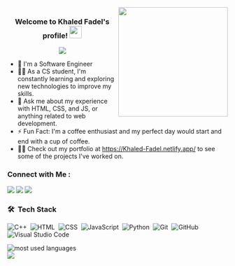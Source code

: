 
<img width="250" align="right" src="https://c.tenor.com/_DOBjnGspYAAAAAM/code-coding.gif">

<h3 align="center">
  Welcome to Khaled Fadel's profile!
  <img src="https://media.giphy.com/media/hvRJCLFzcasrR4ia7z/giphy.gif" width="28">
</h3>

<!-- Typing SVG by DenverCoder1 - https://github.com/DenverCoder1/readme-typing-svg -->
<p align="center">
  <a href="https://github.com/DenverCoder1/readme-typing-svg"><img src="https://readme-typing-svg.herokuapp.com/?lines=Student%20at%20BFCAI;Always%20learning%20new%20things&font=Fira%20Code&center=true&width=440&height=45&color=f75c7e&vCenter=true&size=22"></a>
</p> 

- 🏢 I'm a Software Engineer
- 👨‍💻 As a CS student, I'm constantly learning and exploring new technologies to improve my skills.
- 💬 Ask me about my experience with HTML, CSS, and JS, or anything related to web development.
- ⚡ Fun Fact: I'm a coffee enthusiast and my perfect day would start and end with a cup of coffee.
- 👨‍💻 Check out my portfolio at https://Khaled-Fadel.netlify.app/ to see some of the projects I've worked on.


### Connect with Me :
<a href="https://t.me/Khaled_M_Fadel" target="_blank"><img src="https://img.shields.io/badge/-Khaled%20Fadel-0077B5?style=for-the-badge&logo=Telegram&logoColor=white"/></a>
<a href="https://linkedin.com/in/khaled-fadel9" target="_blank"><img src="https://img.shields.io/badge/-Khaled%20Fadel-0077B5?style=for-the-badge&logo=Linkedin&logoColor=white"/></a>
<a href="https://https://facebook.com/khaled.fadel.338863" target="_blank"><img src="https://img.shields.io/badge/-Khaled%20Fadel-0077B5?style=for-the-badge&logo=Facebook&logoColor=white"/></a>


### 🛠 &nbsp;Tech Stack
![C++](https://img.shields.io/badge/-C++%20-05122A?style=flat&logo=c++)&nbsp;
![HTML](https://img.shields.io/badge/-HTML-05122A?style=flat&logo=HTML5)&nbsp;
![CSS](https://img.shields.io/badge/-CSS-05122A?style=flat&logo=CSS3&logoColor=1572B6)&nbsp;
![JavaScript](https://img.shields.io/badge/-JavaScript-05122A?style=flat&logo=javascript)&nbsp;
![Python](https://img.shields.io/badge/-Python%20-05122A?style=flat&logo=python)&nbsp;
![Git](https://img.shields.io/badge/-Git-05122A?style=flat&logo=git)&nbsp;
![GitHub](https://img.shields.io/badge/-GitHub-05122A?style=flat&logo=github)&nbsp;
![Visual Studio Code](https://img.shields.io/badge/-Visual%20Studio%20Code-05122A?style=flat&logo=visual-studio-code&logoColor=007ACC)&nbsp;



<img align="left" src="https://github-readme-stats.vercel.app/api/top-langs?username=Khaled-M-Fadel&show_icons=true&locale=en&layout=compact&theme=radical" alt="most used languages" />
<br>
<a href="https://komarev.com/ghpvc/?username=Khaled-M-Fadel&style=for-the-badge">
    <img src="https://komarev.com/ghpvc/?username=Khaled-M-Fadel&style=for-the-badge">
</a>
